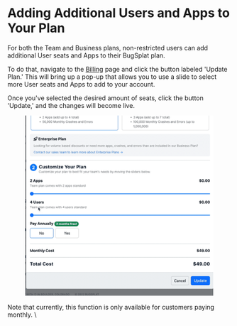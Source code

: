 # Adding Additional Users and Apps to Your Plan

For both the Team and Business plans, non-restricted users can add additional User seats and Apps to their BugSplat plan.

To do that, navigate to the [Billing](https://app.bugsplat.com/v2/settings/company/billing) page and click the button labeled 'Update Plan.' This will bring up a pop-up that allows you to use a slide to select more User seats and Apps to add to your account.

Once you've selected the desired amount of seats, click the button 'Update,' and the changes will become live.

<figure><img src="../../../.gitbook/assets/adding-more-users.gif" alt=""><figcaption></figcaption></figure>

Note that currently, this function is only available for customers paying monthly.  \
